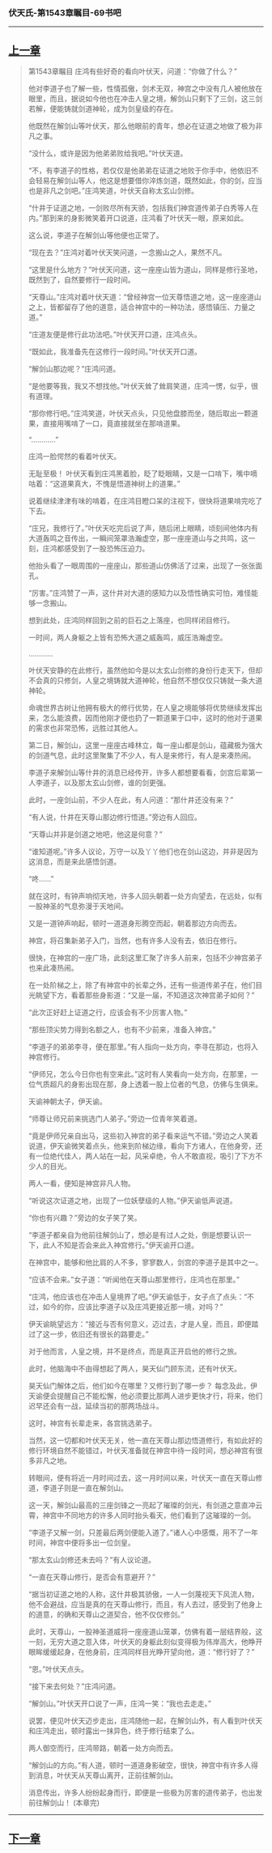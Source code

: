 ### 伏天氏-第1543章瞩目-69书吧

--------
[上一章](./2e7e60ed6d913a9370fe6550af196a64.md)
--------


>
>
>
>第1543章瞩目
>庄鸿有些好奇的看向叶伏天，问道：“你做了什么？”
>
>他对李道子也了解一些，性情孤傲，剑术无双，神宫之中没有几人被他放在眼里，而且，据说如今他也在冲击人皇之境，解剑山只剩下了三剑，这三剑若解，便能铸就剑道神轮，成为剑皇级的存在。
>
>他既然在解剑山等叶伏天，那么他眼前的青年，想必在证道之地做了极为非凡之事。
>
>“没什么，或许是因为他弟弟败给我吧。”叶伏天道。
>
>“不，有李道子的性格，若仅仅是他弟弟在证道之地败于你手中，他依旧不会轻易在解剑山等人，他这是想要借你淬炼剑道，既然如此，你的剑，应当也是非凡之剑吧。”庄鸿笑道，叶伏天自称太玄山剑修。
>
>“什井于证道之地，一剑败尽所有天骄，包括我们神宫道传弟子白秀等人在内。”那到来的身影微笑着开口说道，庄鸿看了叶伏天一眼，原来如此。
>
>这么说，李道子在解剑山等他便也正常了。
>
>“现在去？”庄鸿对着叶伏天笑问道，一念搬山之人，果然不凡。
>
>“这里是什么地方？”叶伏天问道，这一座座山皆为道山，同样是修行圣地，既然到了，自然要修行一段时间。
>
>“天尊山。”庄鸿对着叶伏天道：“曾经神宫一位天尊悟道之地，这一座座道山之上，皆都留存了他的道意，适合神宫中的一种功法，感悟镇压、力量之道。”
>
>“庄道友便是修行此功法吧。”叶伏天开口道，庄鸿点头。
>
>“既如此，我准备先在这修行一段时间。”叶伏天开口道。
>
>“解剑山那边呢？”庄鸿问道。
>
>“是他要等我，我又不想找他。”叶伏天耸了耸肩笑道，庄鸿一愣，似乎，很有道理。
>
>“那你修行吧。”庄鸿笑道，叶伏天点头，只见他盘膝而坐，随后取出一颗道果，直接用嘴啃了一口，竟直接就坐在那啃道果。
>
>“…………”
>
>庄鸿一脸愕然的看着叶伏天。
>
>无耻至极！
>叶伏天看到庄鸿黑着脸，眨了眨眼睛，又是一口啃下，嘴中嘀咕着：“这道果真大，不愧是悟道神树上的道果。”
>
>说着继续津津有味的啃着，在庄鸿目瞪口呆的注视下，很快将道果啃完吃了下去。
>
>“庄兄，我修行了。”叶伏天吃完后说了声，随后闭上眼睛，顷刻间他体内有大道轰鸣之音传出，一瞬间笼罩浩瀚虚空，那一座座道山与之共鸣，这一刻，庄鸿都感受到了一股恐怖压迫力。
>
>他抬头看了一眼周围的一座座山，那些道山仿佛活了过来，出现了一张张面孔。
>
>“厉害。”庄鸿赞了一声，这什井对大道的感知力以及悟性确实可怕，难怪能够一念搬山。
>
>想到此处，庄鸿同样回到之前的巨石之上落座，也同样闭目修行。
>
>一时间，两人身躯之上皆有恐怖大道之威轰鸣，威压浩瀚虚空。
>
>…………
>
>叶伏天安静的在此修行，虽然他如今是以太玄山剑修的身份行走天下，但却不会真的只修剑，人皇之境铸就大道神轮，他自然不想仅仅只铸就一条大道神轮。
>
>命魂世界古树让他拥有极大的修行优势，在人皇之境能够将优势继续发挥出来，怎么能浪费，因而他刚才便也扔了一颗道果于口中，这时的他对于道果的需求也非常恐怖，远胜过其他人。
>
>第二日，解剑山，这里一座座古峰林立，每一座山都是剑山，蕴藏极为强大的剑道气息，此时这里聚集了不少人，有人是来修行，有人是来凑热闹。
>
>李道子来解剑山等什井的消息已经传开，许多人都想要看看，剑宫后辈第一人李道子，以及那太玄山剑修，谁的剑更强。
>
>此时，一座剑山前，不少人在此，有人问道：“那什井还没有来？”
>
>“有人说，什井在天尊山那边修行悟道。”旁边有人回应。
>
>“天尊山并非是剑道之地吧，他这是何意？”
>
>“谁知道呢。”许多人议论，万守一以及丫丫他们也在剑山这边，并非是因为这消息，而是来此感悟剑道。
>
>“咚……”
>
>就在这时，有钟声响彻天地，许多人回头朝着一处方向望去，在远处，似有一股神圣的气息弥漫于天地间。
>
>又是一道钟声响起，顿时一道道身形腾空而起，朝着那边方向而去。
>
>神宫，将召集新弟子入门，当然，也有许多人没有去，依旧在修行。
>
>很快，在神宫的一座广场，此刻这里汇聚了许多人前来，包括不少神宫弟子也来此凑热闹。
>
>在一处阶梯之上，除了有神宫中的长辈之外，还有一些道传弟子在，他们目光眺望下方，看着那些身影道：“又是一届，不知道这次神宫弟子如何？”
>
>“此次正好赶上证道之行，应该会有不少厉害人物。”
>
>“那些顶尖势力得到名额之人，也有不少前来，准备入神宫。”
>
>“李道子的弟弟李寻，便在那里。”有人指向一处方向，李寻在那边，也将入神宫修行。
>
>“伊师兄，怎么今日你也有空来此。”这时有人笑看向一处方向，在那里，一位气质超凡的身影出现在那，身上透着一股上位者的气息，仿佛与生俱来。
>
>天谕神朝太子，伊天谕。
>
>“师尊让师兄前来挑选门人弟子。”旁边一位青年笑着道。
>
>“竟是伊师兄亲自出马，这些初入神宫的弟子看来运气不错。”旁边之人笑着说道，伊天谕微笑着点头，他来到阶梯边缘，看向下方诸人，在他身旁，还有一位绝代佳人，两人站在一起，风采卓绝，令人不敢直视，吸引了下方不少人的目光。
>
>两人一看，便知是神宫非凡人物。
>
>“听说这次证道之地，出现了一位妖孽级的人物。”伊天谕低声说道。
>
>“你也有兴趣？”旁边的女子笑了笑。
>
>“李道子都亲自为他前往解剑山了，想必是有过人之处，倒是想要认识一下，此人不知是否会来此入神宫修行。”伊天谕开口道。
>
>在神宫中，能够和他比肩的人不多，寥寥数人，剑宫的李道子是其中之一。
>
>“应该不会来。”女子道：“听闻他在天尊山那里修行，庄鸿也在那里。”
>
>“庄鸿，他应该也在冲击人皇境界了吧。”伊天谕低于，女子点了点头：“不过，如今的你，应该比李道子以及庄鸿更接近那一境，对吗？”
>
>伊天谕眺望远方：“接近与否有何意义，迈过去，才是人皇，而且，即便踏过了这一步，依旧还有很长的路要走。”
>
>对于他而言，人皇之境，并不是终点，而是真正开启他的修行之旅。
>
>此时，他脑海中不由得想起了两人，昊天仙门顾东流，还有叶伏天。
>
>昊天仙门解体之后，他们如今在哪里？又修行到了哪一步？
>每念及此，伊天谕便会提醒自己不能松懈，他必须要比那两人进步更快才行，将来，他们迟早还会有一战，延续当初的那两场战斗。
>
>这时，神宫有长辈走来，各宫挑选弟子。
>
>当然，这一切都和叶伏天无关，他一直在天尊山那边悟道修行，有如此好的修行环境自然不能错过，叶伏天准备就在神宫中待一段时间，想必神宫有很多非凡之地。
>
>转眼间，便有将近一月时间过去，这一月时间以来，叶伏天一直在天尊山修道，李道子则是一直在解剑山。
>
>这一天，解剑山最高的三座剑锋之一亮起了璀璨的剑光，有剑道之意直冲云霄，神宫中不同地方的许多人同时抬头看天，他们看到了这璀璨的一剑。
>
>“李道子又解一剑，只差最后两剑便能入道了。”诸人心中感慨，用不了一年时间，神宫中便将多出一位剑皇。
>
>“那太玄山剑修还未去吗？”有人议论道。
>
>“一直在天尊山修行，是否会有意避开？”
>
>“据当初证道之地的人称，这什井极其骄傲，一人一剑蔑视天下风流人物，他不会避战，应当是真的在天尊山修行，而且，有人去过，感受到了他身上的道意，的确和天尊山之道契合，他不仅仅修剑。”
>
>此时，天尊山，一股神圣道威将一座座道山笼罩，仿佛有着一层结界般，这一刻，无穷大道之意入体，叶伏天的身躯此刻似变得极为伟岸高大，他睁开眼眸缓缓起身，在他身前，庄鸿同样目光睁开望向他，道：“修行好了？”
>
>“恩。”叶伏天点头。
>
>“接下来去何处？”庄鸿问道。
>
>“解剑山。”叶伏天开口说了一声，庄鸿一笑：“我也去走走。”
>
>说罢，便见叶伏天迈步走出，庄鸿随他一起，在解剑山外，有人看到叶伏天和庄鸿走出，顿时露出一抹异色，终于修行结束了么。
>
>两人御空而行，庄鸿带路，朝着一处方向而去。
>
>“解剑山的方向。”有人道，顿时一道道身影破空，很快，神宫中有许多人得到消息，叶伏天从天尊山离开，正前往解剑山。
>
>消息传出，许多人纷纷起身而行，即便是一些极为厉害的道传弟子，也出发前往解剑山！
>(本章完)
>
>

--------
[下一章](./785d74aa6a354ad735b10f3ec88530cf.md)
--------
